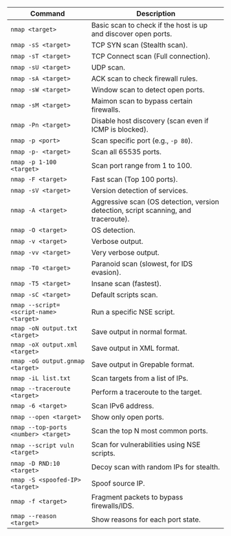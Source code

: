 

| **Command** | **Description** |
|-------------|-----------------|
| `nmap <target>` | Basic scan to check if the host is up and discover open ports. |
| `nmap -sS <target>` | TCP SYN scan (Stealth scan). |
| `nmap -sT <target>` | TCP Connect scan (Full connection). |
| `nmap -sU <target>` | UDP scan. |
| `nmap -sA <target>` | ACK scan to check firewall rules. |
| `nmap -sW <target>` | Window scan to detect open ports. |
| `nmap -sM <target>` | Maimon scan to bypass certain firewalls. |
| `nmap -Pn <target>` | Disable host discovery (scan even if ICMP is blocked). |
| `nmap -p <port>` | Scan specific port (e.g., `-p 80`). |
| `nmap -p- <target>` | Scan all 65535 ports. |
| `nmap -p 1-100 <target>` | Scan port range from 1 to 100. |
| `nmap -F <target>` | Fast scan (Top 100 ports). |
| `nmap -sV <target>` | Version detection of services. |
| `nmap -A <target>` | Aggressive scan (OS detection, version detection, script scanning, and traceroute). |
| `nmap -O <target>` | OS detection. |
| `nmap -v <target>` | Verbose output. |
| `nmap -vv <target>` | Very verbose output. |
| `nmap -T0 <target>` | Paranoid scan (slowest, for IDS evasion). |
| `nmap -T5 <target>` | Insane scan (fastest). |
| `nmap -sC <target>` | Default scripts scan. |
| `nmap --script=<script-name> <target>` | Run a specific NSE script. |
| `nmap -oN output.txt <target>` | Save output in normal format. |
| `nmap -oX output.xml <target>` | Save output in XML format. |
| `nmap -oG output.gnmap <target>` | Save output in Grepable format. |
| `nmap -iL list.txt` | Scan targets from a list of IPs. |
| `nmap --traceroute <target>` | Perform a traceroute to the target. |
| `nmap -6 <target>` | Scan IPv6 address. |
| `nmap --open <target>` | Show only open ports. |
| `nmap --top-ports <number> <target>` | Scan the top N most common ports. |
| `nmap --script vuln <target>` | Scan for vulnerabilities using NSE scripts. |
| `nmap -D RND:10 <target>` | Decoy scan with random IPs for stealth. |
| `nmap -S <spoofed-IP> <target>` | Spoof source IP. |
| `nmap -f <target>` | Fragment packets to bypass firewalls/IDS. |
| `nmap --reason <target>` | Show reasons for each port state. |



